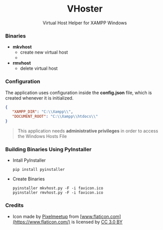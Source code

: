 <h1 align="center">VHoster</h1>
<p align="center">Virtual Host Helper for XAMPP Windows</p>


### Binaries

- **mkvhost**
  - create new virtual host
  - 
- **rmvhost**
  - delete virtual host


### Configuration

The application uses configuration inside the **config.json** file, which is created whenever it is initialized.

```json
{
   "XAMPP_DIR": "C:\\Xampp\\",
   "DOCUMENT_ROOT": "C:\\Xampp\\htdocs\\"
}
```


> This application needs **administrative privileges** in order to access the Windows Hosts File


### Building Binaries Using PyInstaller

- Intall PyInstaller

  ```
  pip install pyinstaller
  ```
  
- Create Binaries

  ```
  pyinstaller mkvhost.py -F -i favicon.ico
  pyinstaller rmvhost.py -F -i favicon.ico
  ```


### Credits

- Icon made by [Pixelmeetup](https://www.flaticon.com/authors/pixelmeetup) from [www.flaticon.com](https://www.flaticon.com/) is licensed by [CC 3.0 BY](http://creativecommons.org/licenses/by/3.0/)
